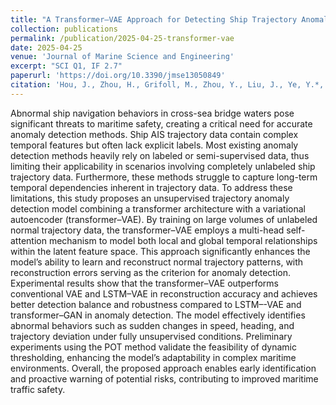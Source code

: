 ```yaml
---
title: "A Transformer–VAE Approach for Detecting Ship Trajectory Anomalies in Cross-Sea Bridge Areas"
collection: publications
permalink: /publication/2025-04-25-transformer-vae
date: 2025-04-25
venue: 'Journal of Marine Science and Engineering'
excerpt: "SCI Q1, IF 2.7"
paperurl: 'https://doi.org/10.3390/jmse13050849'
citation: 'Hou, J., Zhou, H., Grifoll, M., Zhou, Y., Liu, J., Ye, Y.*, & Zheng, P.* (2025). &quot;A Transformer–VAE Approach for Detecting Ship Trajectory Anomalies in Cross-Sea Bridge Areas.&quot; <i>Journal of Marine Science and Engineering</i>, 13(5), 849.'
---
```

Abnormal ship navigation behaviors in cross-sea bridge waters pose significant threats to maritime safety, creating a critical need for accurate anomaly detection methods. Ship AIS trajectory data contain complex temporal features but often lack explicit labels. Most existing anomaly detection methods heavily rely on labeled or semi-supervised data, thus limiting their applicability in scenarios involving completely unlabeled ship trajectory data. Furthermore, these methods struggle to capture long-term temporal dependencies inherent in trajectory data. To address these limitations, this study proposes an unsupervised trajectory anomaly detection model combining a transformer architecture with a variational autoencoder (transformer–VAE). By training on large volumes of unlabeled normal trajectory data, the transformer–VAE employs a multi-head self-attention mechanism to model both local and global temporal relationships within the latent feature space. This approach significantly enhances the model’s ability to learn and reconstruct normal trajectory patterns, with reconstruction errors serving as the criterion for anomaly detection. Experimental results show that the transformer–VAE outperforms conventional VAE and LSTM–VAE in reconstruction accuracy and achieves better detection balance and robustness compared to LSTM–-VAE and transformer–GAN in anomaly detection. The model effectively identifies abnormal behaviors such as sudden changes in speed, heading, and trajectory deviation under fully unsupervised conditions. Preliminary experiments using the POT method validate the feasibility of dynamic thresholding, enhancing the model’s adaptability in complex maritime environments. Overall, the proposed approach enables early identification and proactive warning of potential risks, contributing to improved maritime traffic safety.
